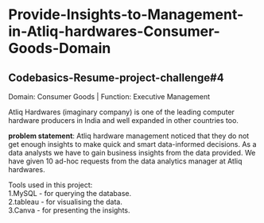 # Provide-Insights-to-Management-in-Atliq-hardwares-Consumer-Goods-Domain
## Codebasics-Resume-project-challenge#4

 Domain:  Consumer Goods | Function: Executive Management
 
 Atliq Hardwares (imaginary company) is one of the leading computer hardware producers in India and well expanded in other countries too.
 
**problem statement**: Atliq hardware management noticed that they do not get enough insights to make quick and smart data-informed decisions.
 As a data analysts we have to gain business insights from the data provided.
 We have given 10 ad-hoc requests from the data analytics manager at Atliq hardwares.
 

Tools used in this project:<br>
1.MySQL - for querying the database.<br>
2.tableau - for visualising the data.<br>
3.Canva - for presenting the insights.

